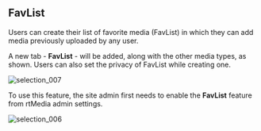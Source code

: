 ## FavList


Users can create their list of favorite media (FavList) in which they can add media previously uploaded by any user.

A new tab - **FavList** - will be added, along with the other media types, as shown. Users can also set the privacy of FavList while creating one.

![selection_007](https://cloud.githubusercontent.com/assets/1140051/7610971/95e08bde-f99e-11e4-9751-7ca016824a4e.png)


To use this feature, the site admin first needs to enable the **FavList** feature from rtMedia admin settings.

![selection_006](https://cloud.githubusercontent.com/assets/1140051/7610865/cdfba108-f99d-11e4-80c9-57e5e1400689.png)
